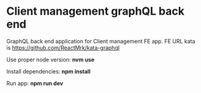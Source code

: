 # **Client management graphQL back end**

GraphQL back end application for Client management FE app.
FE URL kata is https://github.com/ReactMrk/kata-graphql

Use proper node version: **nvm use**

Install dependencies: **npm install**

Run app: **npm run dev**
